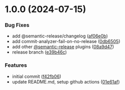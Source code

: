 # 1.0.0 (2024-07-15)


### Bug Fixes

* add @semantic-release/changelog ([af06e0b](https://github.com/ShukhratbekDev/eslint-config/commit/af06e0b13b2d6285a074b0557510031dc65f7e8e))
* add commit-analyzer-fail-on-no-release ([0db6505](https://github.com/ShukhratbekDev/eslint-config/commit/0db6505b22d9c9da514433e81b4141ef6eec28ec))
* add other [@semantic-release](https://github.com/semantic-release) plugins ([08a9d47](https://github.com/ShukhratbekDev/eslint-config/commit/08a9d47b91972e897a7ecf47634f5a9600558c64))
* release branch ([e39b46c](https://github.com/ShukhratbekDev/eslint-config/commit/e39b46cf91a36c9a6af3757f35446aa60669eb6e))


### Features

* initial commit ([f42fb06](https://github.com/ShukhratbekDev/eslint-config/commit/f42fb06720a31191c5d2ba45f70cc8a054bf3721))
* update README.md, setup github actions ([01e61af](https://github.com/ShukhratbekDev/eslint-config/commit/01e61af6d127c0a2d2a69ca1e175668e02992b16))
